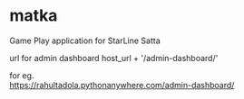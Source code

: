 # matka
Game Play application for StarLine Satta 


url for admin dashboard
host_url + '/admin-dashboard/'

for eg.  
https://rahultadola.pythonanywhere.com/admin-dashboard/

